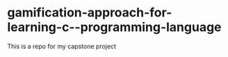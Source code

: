# gamification-approach-for-learning-c--programming-language
This is a repo for my capstone project
